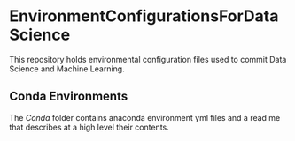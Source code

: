 # EnvironmentConfigurationsForDataScience

This repository holds environmental configuration files used to commit Data Science and Machine Learning.

## Conda Environments

The <i>Conda</i> folder contains anaconda environment yml files and a read me that describes at a high level their contents.